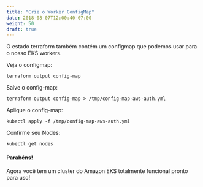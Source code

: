 ```yaml
---
title: "Crie o Worker ConfigMap"
date: 2018-08-07T12:00:40-07:00
weight: 50
draft: true
---
```


O estado terraform também contém um configmap que podemos usar para o nosso EKS workers.

Veja o configmap:
```
terraform output config-map
```

Salve o config-map:
```
terraform output config-map > /tmp/config-map-aws-auth.yml
```

Aplique o config-map:
```
kubectl apply -f /tmp/config-map-aws-auth.yml
```

Confirme seu Nodes:
```
kubectl get nodes
```

#### Parabéns!
Agora você tem um cluster do Amazon EKS totalmente funcional pronto para uso!
